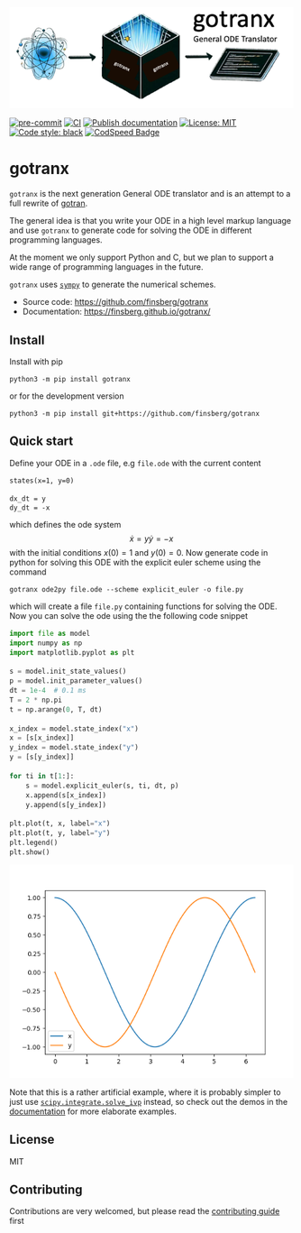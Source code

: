 ![_](docs/_static/logo.png)

[![pre-commit](https://github.com/finsberg/gotranx/actions/workflows/pre-commit.yml/badge.svg)](https://github.com/finsberg/gotranx/actions/workflows/pre-commit.yml)
[![CI](https://github.com/finsberg/gotranx/actions/workflows/main.yml/badge.svg)](https://github.com/finsberg/gotranx/actions/workflows/main.yml)
[![Publish documentation](https://github.com/finsberg/gotranx/actions/workflows/deploy_docs.yml/badge.svg)](https://finsberg.github.io/gotranx)
[![License: MIT](https://img.shields.io/badge/License-MIT-yellow.svg)](https://opensource.org/licenses/MIT)
[![Code style: black](https://img.shields.io/badge/code%20style-black-000000.svg)](https://github.com/psf/black)
[![CodSpeed Badge](https://img.shields.io/endpoint?url=https://codspeed.io/badge.json)](https://codspeed.io/finsberg/gotranx)

# gotranx

`gotranx` is the next generation General ODE translator and is an attempt to a full rewrite of [gotran](https://github.com/ComputationalPhysiology/gotran).

The general idea is that you write your ODE in a high level markup language and use `gotranx` to generate code for solving the ODE in different programming languages.

At the moment we only support Python and C, but we plan to support a wide range of programming languages in the future.

`gotranx` uses [`sympy`](https://www.sympy.org/en/index.html) to generate the numerical schemes.

- Source code: https://github.com/finsberg/gotranx
- Documentation: https://finsberg.github.io/gotranx/


## Install
Install with pip
```
python3 -m pip install gotranx
```
or for the development version
```
python3 -m pip install git+https://github.com/finsberg/gotranx
```

## Quick start
Define your ODE in a `.ode` file, e.g `file.ode` with the current content
```
states(x=1, y=0)

dx_dt = y
dy_dt = -x
```
which defines the ode system
$$
\dot{x} = y
\dot{y} = -x
$$
with the initial conditions $x(0) = 1$ and $y(0) = 0$. Now generate code in python for solving this ODE with the explicit euler scheme using the command
```
gotranx ode2py file.ode --scheme explicit_euler -o file.py
```
which will create a file `file.py` containing functions for solving the ODE. Now you can solve the ode using the the following code snippet

```python
import file as model
import numpy as np
import matplotlib.pyplot as plt

s = model.init_state_values()
p = model.init_parameter_values()
dt = 1e-4  # 0.1 ms
T = 2 * np.pi
t = np.arange(0, T, dt)

x_index = model.state_index("x")
x = [s[x_index]]
y_index = model.state_index("y")
y = [s[y_index]]

for ti in t[1:]:
    s = model.explicit_euler(s, ti, dt, p)
    x.append(s[x_index])
    y.append(s[y_index])

plt.plot(t, x, label="x")
plt.plot(t, y, label="y")
plt.legend()
plt.show()
```
![_](docs/_static/quick_start.png)


Note that this is a rather artificial example, where it is probably simpler to just use [`scipy.integrate.solve_ivp`](https://docs.scipy.org/doc/scipy/reference/generated/scipy.integrate.solve_ivp.html) instead, so check out the demos in the [documentation](https://finsberg.github.io/gotranx/) for more elaborate examples.


## License
MIT

## Contributing
Contributions are very welcomed, but please read the [contributing guide](https://finsberg.github.io/gotranx/CONTRIBUTING.html) first
